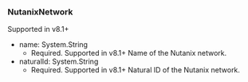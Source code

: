 ### NutanixNetwork
Supported in v8.1+

- name: System.String
  - Required. Supported in v8.1+
  Name of the Nutanix network.
- naturalId: System.String
  - Required. Supported in v8.1+
  Natural ID of the Nutanix network.
